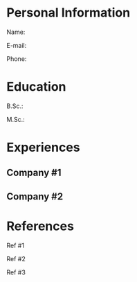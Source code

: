 # Personal Information
Name:

E-mail:

Phone:

# Education
B.Sc.:

M.Sc.:

# Experiences

## Company #1

## Company #2

# References
Ref #1

Ref #2

Ref #3

